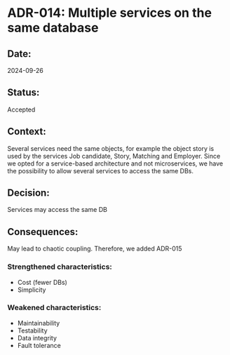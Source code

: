 # ADR-014: Multiple services on the same database

## Date:
2024-09-26

## Status:
Accepted

## Context:

Several services need the same objects, for example the object story is used by the services
Job candidate, Story, Matching and Employer.
Since we opted for a service-based architecture and not microservices, we have the possibility to allow several services
to access the same DBs.

## Decision:

Services may access the same DB

## Consequences:
May lead to chaotic coupling. Therefore, we added ADR-015




### Strengthened characteristics:
- Cost (fewer DBs)
- Simplicity

### Weakened characteristics:
- Maintainability
- Testability
- Data integrity
- Fault tolerance



